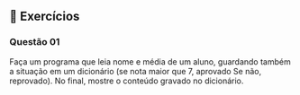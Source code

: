## 📝 Exercícios

### Questão 01 

Faça um programa que leia nome e média de um aluno, guardando também a situação em um dicionário (se nota maior que 7, aprovado Se não, reprovado). No final, mostre o conteúdo gravado no dicionário.